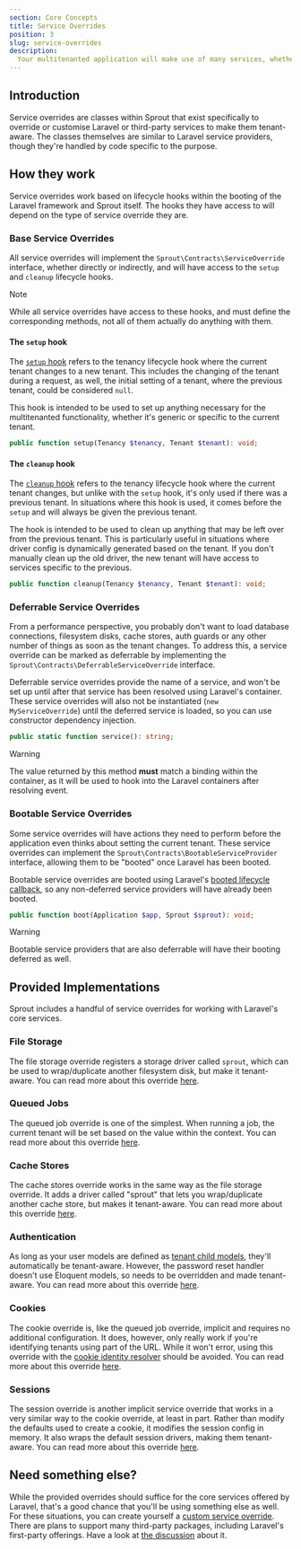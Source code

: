 ```yaml
---
section: Core Concepts
title: Service Overrides
position: 3
slug: service-overrides
description:
  Your multitenanted application will make use of many services, whether provided by Laravel itself, or a third-party package. These services won't know about your tenants, or even multitenancy. Service overrides allow you to customise and override some parts of these services to make them tenant-aware.
---
```


## Introduction

Service overrides are classes within Sprout
that exist specifically to override or customise Laravel or third-party services to make them tenant-aware.
The classes themselves are similar to Laravel service providers, though they're handled by code specific to the purpose.

## How they work

Service overrides work based on lifecycle hooks within the booting of the Laravel framework and Sprout itself.
The hooks they have access to will depend on the type of service override they are.

### Base Service Overrides

All service overrides will implement the `Sprout\Contracts\ServiceOverride` interface, whether directly or indirectly,
and will have access to the `setup` and `cleanup` lifecycle hooks.

> [!NOTE]
> While all service overrides have access to these hooks,
> and must define the corresponding methods, not all of them actually do anything with them.

#### The `setup` hook

The [`setup` hook][1] refers to the tenancy lifecycle hook
where the current tenant changes to a new tenant.
This includes the changing of the tenant during a request,
as well, the initial setting of a tenant, where the previous tenant, could be considered `null`.

This hook is intended to be used to set up anything necessary for the multitenanted functionality,
whether it's generic or specific to the current tenant.

```php
public function setup(Tenancy $tenancy, Tenant $tenant): void;
```

#### The `cleanup` hook

The [`cleanup` hook][2] refers to the tenancy lifecycle hook where the current tenant changes,
but unlike with the `setup` hook, it's only used if there was a previous tenant.
In situations where this hook is used, it comes before the `setup` and will always be given the previous tenant.

The hook is intended to be used to clean up anything that may be left over from the previous tenant.
This is particularly useful in situations where driver config is dynamically generated based on the tenant.
If you don't manually clean up the old driver, the new tenant will have access to services specific to the previous.

```php
public function cleanup(Tenancy $tenancy, Tenant $tenant): void;
```

### Deferrable Service Overrides

From a performance perspective, you probably don't want to load database connections,
filesystem disks, cache stores, auth guards or any other number of things as soon as the tenant changes.
To address this,
a service override can be marked as deferrable
by implementing the `Sprout\Contracts\DeferrableServiceOverride` interface.

Deferrable service overrides provide the name of a service,
and won't be set up until after that service has been resolved using Laravel's container.
These service overrides will also not be instantiated (`new MyServiceOverride`) until the deferred service is loaded,
so you can use constructor dependency injection.

```php
public static function service(): string;
```

> [!WARNING]
> The value returned by this method **must** match a binding within the container,
> as it will be used to hook into the Laravel containers after resolving event.

### Bootable Service Overrides

Some service overrides will have actions they need to perform
before the application even thinks about setting the current tenant.
These service overrides can implement the `Sprout\Contracts\BootableServiceProvider` interface,
allowing them to be "booted" once Laravel has been booted.

Bootable service overrides are booted
using
Laravel's [booted lifecycle callback][3],
so any non-deferred service providers will have already been booted.

```php
public function boot(Application $app, Sprout $sprout): void;
```

> [!WARNING]
> Bootable service providers that are also deferrable will have their booting deferred as well.

## Provided Implementations

Sprout includes a handful of service overrides for working with Laravel's core services.

### File Storage

The file storage override registers a storage driver called `sprout`,
which can be used to wrap/duplicate another filesystem disk, but make it tenant-aware.
You can read more about this override [here][4].

### Queued Jobs

The queued job override is one of the simplest.
When running a job, the current tenant will be set based on the value within the context.
You can read more about this override [here][5].

### Cache Stores

The cache stores override works in the same way as the file storage override.
It adds a driver called "sprout" that lets you wrap/duplicate another cache store, but makes it tenant-aware.
You can read more about this override [here][6].

### Authentication

As long as your user models are defined as [tenant child models][7],
they'll automatically be tenant-aware.
However, the password reset handler doesn't use Eloquent models, so needs to be overridden and made tenant-aware.
You can read more about this override [here][8].

### Cookies

The cookie override is, like the queued job override, implicit and requires no additional configuration.
It does, however, only really work if you're identifying tenants using part of the URL.
While it won't error,
using this override with the [cookie identity resolver][9] should be avoided.
You can read more about this override [here][10].

### Sessions

The session override is another implicit service override
that works in a very similar way to the cookie override, at least in part.
Rather than modify the defaults used to create a cookie,
it modifies the session config in memory.
It also wraps the default session drivers, making them tenant-aware.
You can read more about this override [here][11].

## Need something else?

While the provided overrides should suffice for the core services offered by Laravel,
that's a good chance that you'll be using something else as well.
For these situations, you can create yourself a [custom service override][12].
There are plans to support many third-party packages, including Laravel's first-party offerings.
Have a look at [the discussion][13] about it.

[1]:	lifecycle#tenancy-setup
[2]:	lifecycle#tenancy-cleanup
[3]:	https://github.com/laravel/framework/blob/11.x/src/Illuminate/Foundation/Application.php#L1144
[4]:	storage-service-override
[5]:	jobs-service-override
[6]:	cache-service-override
[7]:	tenant-child-models
[8]:	auth-service-override
[9]:	cookie-identity-resolvers
[10]:	cookie-service-override
[11]:	session-service-override
[12]:	custom-service-overrides
[13]:	https://github.com/orgs/sprout-laravel/discussions/72
